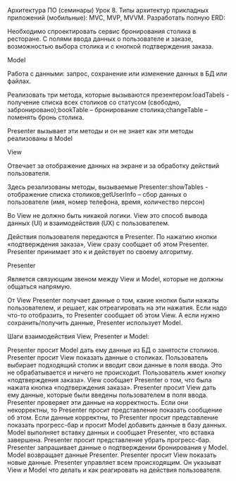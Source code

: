 Архитектура ПО (семинары)
Урок 8. Типы архитектур прикладных приложений (мобильные): MVC, MVP, MVVM.
Разработать полную ERD:

Необходимо спроектировать сервис бронирования столика в ресторане. C полями ввода данных о пользователе и заказе, возможностью выбора столика и с кнопкой подтверждения заказа.

Model

Работа с данными: запрос, сохранение или изменение данных в БД или файлах.

Реализовать три метода, которые вызываются презентером:loadTabels - получение списка всех столиков со статусом (свободно, забронировано);bookTable – бронирование столика;changeTable – поменять бронь столика.

Presenter вызывает эти методы и он не знает как эти методы реализованы в Model

View

Отвечает за отображение данных на экране и за обработку действий пользователя.

Здесь резализованы методы, вызываемые Presenter:showTables - отображение списка столиков;getUserInfo – сбор данных о пользователе (имя, номер телефона, время, количество персон)

Во View не должно быть никакой логики. View это способ вывода данных (UI) и взаимодействия (UX) с пользователем.

Действия пользователя передаются в Presenter. По нажатию кнопки  «подтверждения заказа», View сразу сообщает об этом Presenter. Presenter принимает это к и действует по своему алгоритму.

Presenter

Является связующим звеном между View и Model, которые не должны общаться напрямую.

От View Presenter получает данные о том, какие кнопки были нажаты пользователем, и решает, как отреагировать на эти нажатия. Если надо что-то отобразить, то Presenter сообщает об этом View. А если нужно сохранить/получить данные, Presenter использует Model.

Шаги взаимодействия View, Presenter и Model:

Presenter просит Model дать ему данные из БД о занятости столиков.
Presenter просит View показать данные о столиках.
Пользователь выбирает подходящий столик и вводит свои данные в поля ввода. Это не обрабатывается и ничего не происходит.
Пользователь жмет кнопку «подтверждения заказа».
View сообщает Presenter о том, что была нажата кнопка «подтверждения заказа».
Presenter просит View дать ему данные, которые были введены пользователем в поля ввода.
Presenter проверяет эти данные на корректность.
Если они некорректны, то Presenter просит представление показать сообщение об этом.
Если данные корректны, то Presenter просит представление показать прогресс-бар и просит Model добавить данные в базу данных.
Model выполняет вставку данных и сообщает Presenter, что вставка завершена.
Presenter просит представление убрать прогресс-бар.
Presenter запрашивает данные о подтверждении бронирования у Model.
Model возвращает данные Presenter.
Presenter просит View показать новые данные.
Presenter управляет всем происходящим. Он указыват View и Model что делать и как реагировать на действия пользователя.